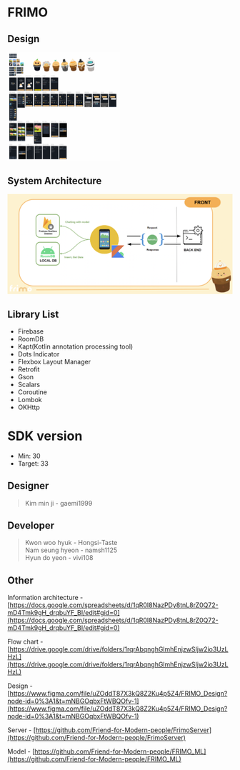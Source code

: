 # FRIMO

## Design
<img src="./doc/img_design.png"  width=50% height=50%>

## System Architecture
![Android system architecture](./doc/img_system_architecture.png)

## Library List
- Firebase
- RoomDB
- Kapt(Kotlin annotation processing tool)
- Dots Indicator
- Flexbox Layout Manager
- Retrofit
- Gson
- Scalars
- Coroutine
- Lombok
- OKHttp

# SDK version
- Min: 30
- Target: 33

## Designer

> Kim min ji - gaemi1999

## Developer

> Kwon woo hyuk - Hongsi-Taste  
Nam seung hyeon - namsh1125  
Hyun do yeon - vivi108
> 

## Other

Information architecture - [https://docs.google.com/spreadsheets/d/1qR0I8NazPDy8tnL8rZ0Q72-mD4Tmk9gH_drqbuYF_BI/edit#gid=0](https://docs.google.com/spreadsheets/d/1qR0I8NazPDy8tnL8rZ0Q72-mD4Tmk9gH_drqbuYF_BI/edit#gid=0)

Flow chart - [https://drive.google.com/drive/folders/1rqrAbqnghGlmhEnjzwSIjw2io3UzLHzL](https://drive.google.com/drive/folders/1rqrAbqnghGlmhEnjzwSIjw2io3UzLHzL)

Design - [https://www.figma.com/file/uZOddT87X3kQ8Z2Ku4p5Z4/FRIMO_Design?node-id=0%3A1&t=mNBGOqbxFtWBQOfv-1](https://www.figma.com/file/uZOddT87X3kQ8Z2Ku4p5Z4/FRIMO_Design?node-id=0%3A1&t=mNBGOqbxFtWBQOfv-1)

Server - [https://github.com/Friend-for-Modern-people/FrimoServer](https://github.com/Friend-for-Modern-people/FrimoServer)

Model - [https://github.com/Friend-for-Modern-people/FRIMO_ML](https://github.com/Friend-for-Modern-people/FRIMO_ML)
